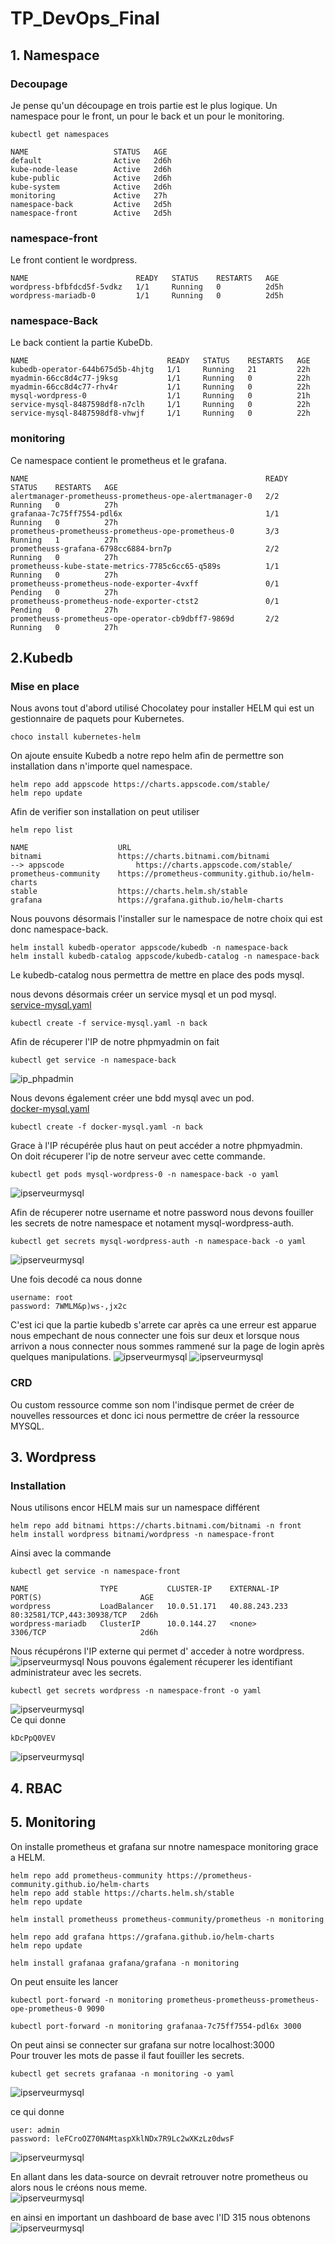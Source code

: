 # TP_DevOps_Final

## 1. Namespace

### Decoupage

Je pense qu'un découpage en trois partie est le plus logique.
Un namespace pour le front, un pour le back et un pour le monitoring.
```
kubectl get namespaces

NAME                   STATUS   AGE
default                Active   2d6h
kube-node-lease        Active   2d6h
kube-public            Active   2d6h
kube-system            Active   2d6h
monitoring             Active   27h
namespace-back         Active   2d5h
namespace-front        Active   2d5h
```
### namespace-front

Le front contient le wordpress.
```
NAME                        READY   STATUS    RESTARTS   AGE
wordpress-bfbfdcd5f-5vdkz   1/1     Running   0          2d5h
wordpress-mariadb-0         1/1     Running   0          2d5h
```

### namespace-Back
Le back contient la partie KubeDb.
```
NAME                               READY   STATUS    RESTARTS   AGE
kubedb-operator-644b675d5b-4hjtg   1/1     Running   21         22h
myadmin-66cc8d4c77-j9ksg           1/1     Running   0          22h
myadmin-66cc8d4c77-rhv4r           1/1     Running   0          22h
mysql-wordpress-0                  1/1     Running   0          21h
service-mysql-8487598df8-n7clh     1/1     Running   0          22h
service-mysql-8487598df8-vhwjf     1/1     Running   0          22h
```

### monitoring
Ce namespace contient le prometheus et le grafana.

```
NAME                                                     READY   STATUS    RESTARTS   AGE
alertmanager-prometheuss-prometheus-ope-alertmanager-0   2/2     Running   0          27h
grafanaa-7c75ff7554-pdl6x                                1/1     Running   0          27h
prometheus-prometheuss-prometheus-ope-prometheus-0       3/3     Running   1          27h
prometheuss-grafana-6798cc6884-brn7p                     2/2     Running   0          27h
prometheuss-kube-state-metrics-7785c6cc65-q589s          1/1     Running   0          27h
prometheuss-prometheus-node-exporter-4vxff               0/1     Pending   0          27h
prometheuss-prometheus-node-exporter-ctst2               0/1     Pending   0          27h
prometheuss-prometheus-ope-operator-cb9dbff7-9869d       2/2     Running   0          27h
```

## 2.Kubedb

### Mise en place

Nous avons tout d'abord utilisé Chocolatey pour installer HELM qui est un gestionnaire de paquets pour Kubernetes.  
```
choco install kubernetes-helm
```

On ajoute ensuite Kubedb a notre repo helm afin de permettre son installation dans n'importe quel namespace.  
```
helm repo add appscode https://charts.appscode.com/stable/
helm repo update
```
Afin de verifier son installation on peut utiliser
```
helm repo list

NAME                    URL
bitnami                 https://charts.bitnami.com/bitnami
--> appscode                https://charts.appscode.com/stable/
prometheus-community    https://prometheus-community.github.io/helm-charts
stable                  https://charts.helm.sh/stable
grafana                 https://grafana.github.io/helm-charts
```
Nous pouvons désormais l'installer sur le namespace de notre choix qui est donc namespace-back.

```
helm install kubedb-operator appscode/kubedb -n namespace-back
helm install kubedb-catalog appscode/kubedb-catalog -n namespace-back
```
Le kubedb-catalog nous permettra de mettre en place des pods mysql.

nous devons désormais créer un service mysql et un pod mysql.  
[service-mysql.yaml](service-mysql.yaml)
```
kubectl create -f service-mysql.yaml -n back 
```
Afin de récuperer l'IP de notre phpmyadmin on fait
```
kubectl get service -n namespace-back
```
![ip_phpadmin](images/screenshot_1.jpg)

Nous devons également créer une bdd mysql avec un pod.  
[docker-mysql.yaml](docker-mysql.yaml)
```
kubectl create -f docker-mysql.yaml -n back
```
Grace à l'IP récupérée plus haut on peut accéder a notre phpmyadmin.  
On doit récuperer l'ip de notre serveur avec cette commande.
```
kubectl get pods mysql-wordpress-0 -n namespace-back -o yaml 
```
![ipserveurmysql](images/screenshot_2.jpg)

Afin de récuperer notre username et notre password nous devons fouiller les secrets de notre namespace et notament mysql-wordpress-auth.
```
kubectl get secrets mysql-wordpress-auth -n namespace-back -o yaml
```
![ipserveurmysql](images/screenshot_3.jpg)

Une fois decodé ca nous donne 
```
username: root
password: 7WMLM&p)ws-,jx2c
```
C'est ici que la partie kubedb s'arrete car après ca une erreur est apparue nous empechant de nous connecter une fois sur deux et lorsque nous arrivon a nous connecter nous sommes rammené sur la page de login après quelques manipulations.  ![ipserveurmysql](images/screenshot_4.jpg)
![ipserveurmysql](images/screenshot_5.jpg)  

### CRD

Ou custom ressource comme son nom l'indisque permet de créer de nouvelles ressources et donc ici nous permettre de créer la ressource MYSQL.

## 3. Wordpress

### Installation

Nous utilisons encor HELM mais sur un namespace différent
```
helm repo add bitnami https://charts.bitnami.com/bitnami -n front
helm install wordpress bitnami/wordpress -n namespace-front
```
Ainsi avec la commande 
```
kubectl get service -n namespace-front

NAME                TYPE           CLUSTER-IP    EXTERNAL-IP     PORT(S)                      AGE
wordpress           LoadBalancer   10.0.51.171   40.88.243.233   80:32581/TCP,443:30938/TCP   2d6h
wordpress-mariadb   ClusterIP      10.0.144.27   <none>          3306/TCP                     2d6h
```
Nous récupérons l'IP externe qui permet d' acceder à notre wordpress.
![ipserveurmysql](images/screenshot_7.jpg)
Nous pouvons également récuperer les identifiant administrateur avec les secrets.  
```
kubectl get secrets wordpress -n namespace-front -o yaml
````
![ipserveurmysql](images/screenshot_6.jpg)  
Ce qui donne 
```
kDcPpQ0VEV
```
![ipserveurmysql](images/screenshot_8.jpg)

## 4. RBAC 

## 5. Monitoring
On installe prometheus et grafana sur nnotre namespace monitoring grace a HELM. 
```
helm repo add prometheus-community https://prometheus-community.github.io/helm-charts
helm repo add stable https://charts.helm.sh/stable
helm repo update

helm install prometheuss prometheus-community/prometheus -n monitoring

helm repo add grafana https://grafana.github.io/helm-charts
helm repo update

helm install grafanaa grafana/grafana -n monitoring
```
On peut ensuite les lancer 
```
kubectl port-forward -n monitoring prometheus-prometheuss-prometheus-ope-prometheus-0 9090
 
kubectl port-forward -n monitoring grafanaa-7c75ff7554-pdl6x 3000
```
On peut ainsi se connecter sur grafana sur notre localhost:3000  
Pour trouver les mots de passe il faut fouiller les secrets.

```
kubectl get secrets grafanaa -n monitoring -o yaml
```
![ipserveurmysql](images/screenshot_9.jpg)

ce qui donne
```
user: admin
password: leFCroOZ70N4MtaspXklNDx7R9Lc2wXKzLz0dwsF
```
![ipserveurmysql](images/screenshot_10.jpg)

En allant dans les data-source on devrait retrouver notre prometheus ou alors nous le créons nous meme.  
![ipserveurmysql](images/screenshot_11.jpg)

en ainsi en important un dashboard de base avec l'ID 315 nous obtenons
![ipserveurmysql](images/screenshot_12.jpg)